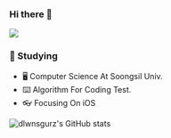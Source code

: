 ### Hi there 👋

<img src="https://img.shields.io/badge/Velog-20C997?style=flat-square&logo=Velog&logoColor=white"/>

### 📙 Studying

- 🖥 Computer Science At Soongsil Univ.
- ⌨️ Algorithm For Coding Test.
- 👓 Focusing On iOS

![dlwnsgurz's GitHub stats](https://github-readme-codeSTACKr.app/api?username=dlwnsgurz&show_icons=true&theme=radical)
